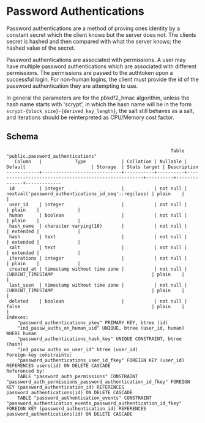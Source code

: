 # Password Authentications

Password authentications are a method of proving ones identity by a constant
secret which the client knows but the server does not. The clients secret
is hashed and then compared with what the server knows; the hashed value of
the secret.

Password authentications are associated with permissions. A user may have
multiple password authentications which are associated with different
permissions. The permissions are passed to the authtoken upon a successful
login. For non-human logins, the client must provide the id of the password
authentication they are attempting to use.

In general the parameters are for the pbkdf2_hmac algorithm, unless the hash
name starts with 'scrypt', in which the hash name will be in the form
`scrypt-{block_size}-{derived_key_length}`, the salt still behaves as a salt,
and iterations should be reinterpreted as CPU/Memory cost factor.

## Schema

```
                                                            Table "public.password_authentications"
   Column   |            Type             | Collation | Nullable |                       Default                        | Storage  | Stats target | Description
------------+-----------------------------+-----------+----------+------------------------------------------------------+----------+--------------+-------------
 id         | integer                     |           | not null | nextval('password_authentications_id_seq'::regclass) | plain    |              |
 user_id    | integer                     |           | not null |                                                      | plain    |              |
 human      | boolean                     |           | not null |                                                      | plain    |              |
 hash_name  | character varying(16)       |           | not null |                                                      | extended |              |
 hash       | text                        |           | not null |                                                      | extended |              |
 salt       | text                        |           | not null |                                                      | extended |              |
 iterations | integer                     |           | not null |                                                      | plain    |              |
 created_at | timestamp without time zone |           | not null | CURRENT_TIMESTAMP                                    | plain    |              |
 last_seen  | timestamp without time zone |           | not null | CURRENT_TIMESTAMP                                    | plain    |              |
 deleted    | boolean                     |           | not null | false                                                | plain    |              |
Indexes:
    "password_authentications_pkey" PRIMARY KEY, btree (id)
    "ind_passw_auths_on_human_uid" UNIQUE, btree (user_id, human) WHERE human
    "password_authentications_hash_key" UNIQUE CONSTRAINT, btree (hash)
    "ind_passw_auths_on_user_id" btree (user_id)
Foreign-key constraints:
    "password_authentications_user_id_fkey" FOREIGN KEY (user_id) REFERENCES users(id) ON DELETE CASCADE
Referenced by:
    TABLE "password_auth_permissions" CONSTRAINT "password_auth_permissions_password_authentication_id_fkey" FOREIGN KEY (password_authentication_id) REFERENCES password_authentications(id) ON DELETE CASCADE
    TABLE "password_authentication_events" CONSTRAINT "password_authentication_events_password_authentication_id_fkey" FOREIGN KEY (password_authentication_id) REFERENCES password_authentications(id) ON DELETE CASCADE
```
